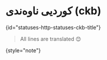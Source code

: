 # کوردیی ناوەندی (ckb)
{id="statuses-http-statuses-ckb-title"}



> All lines are translated 😊
>
{style="note"}

